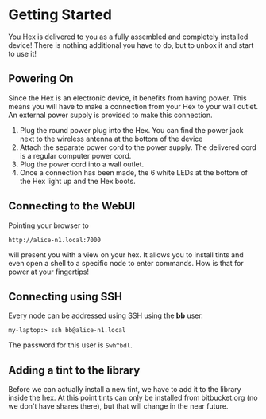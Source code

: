 # Getting Started 

You Hex is delivered to you as a fully assembled and completely installed device! There is nothing additional you have to do, but to unbox it and start to use it!

## Powering On

Since the Hex is an electronic device, it benefits from having power. This means you will have to make a connection from your Hex to your wall outlet. An external power supply is provided to make this connection.

1. Plug the round power plug into the Hex. You can find the power jack next to the wireless antenna at the bottom of the device
2. Attach the separate power cord to the power supply. The delivered cord is a regular computer power cord.
3. Plug the power cord into a wall outlet.
4. Once a connection has been made, the 6 white LEDs at the bottom of the Hex light up and the Hex boots.

## Connecting to the WebUI

Pointing your browser to 
```
http://alice-n1.local:7000
```
will present you with a view on your hex. It allows you to install tints and even open a shell to a specific node to enter commands. How is that for power at your fingertips!

## Connecting using SSH

Every node can be addressed using SSH using the **bb** user.

```
my-laptop:> ssh bb@alice-n1.local
```

The password for this user is ```Swh^bdl```.

## Adding a tint to the library
Before we can actually install a new tint, we have to add it to the library inside the hex. At this point tints can only be installed from bitbucket.org (no we don't have shares there), but that will change in the near future. 